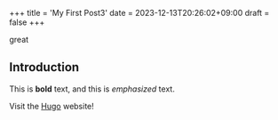 +++
title = 'My First Post3'
date = 2023-12-13T20:26:02+09:00
draft = false
+++

great

## Introduction

This is **bold** text, and this is *emphasized* text.

Visit the [Hugo](https://gohugo.io) website!